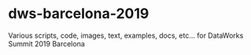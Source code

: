 # dws-barcelona-2019
Various scripts, code, images, text, examples, docs, etc... for DataWorks Summit 2019 Barcelona

